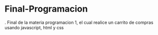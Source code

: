 # Final-Programacion

.
Final de la materia programacion 1, el cual realice un carrito de compras usando javascript, html y css
